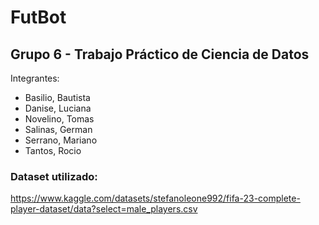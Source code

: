 # FutBot
## Grupo 6 - Trabajo Práctico de Ciencia de Datos

Integrantes:
  - Basilio, Bautista
  - Danise, Luciana
  - Novelino, Tomas
  - Salinas, German
  - Serrano, Mariano
  - Tantos, Rocio

### Dataset utilizado:
https://www.kaggle.com/datasets/stefanoleone992/fifa-23-complete-player-dataset/data?select=male_players.csv
